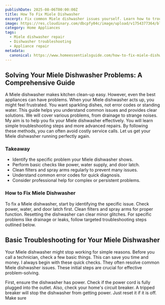```yaml
---
publishDate: 2025-08-06T00:00:00Z
title: How To Fix Miele Dishwasher
excerpt: Fix common Miele dishwasher issues yourself. Learn how to troubleshoot draining problems, leaks, and error codes effectively with our expert guide.
image: https://res.cloudinary.com/dbcpfy04c/image/upload/v1754377364/blog_image_1754377364_sdcfaa.webp
category: Home Appliances
tags:
  - Miele dishwasher repair
  - Dishwasher troubleshooting
  - Appliance repair
metadata:
  canonical: https://www.homeessentialsguide.com/how-to-fix-miele-dishwasher
---
```


## Solving Your Miele Dishwasher Problems: A Comprehensive Guide

A Miele dishwasher makes kitchen clean-up easy. However, even the best appliances can have problems. When your Miele dishwasher acts up, you might feel frustrated. You want sparkling dishes, not error codes or standing water. This guide helps you understand common issues and provides clear solutions. We will cover various problems, from drainage to strange noises. My aim is to help you fix your Miele dishwasher effectively. You will learn simple troubleshooting steps and more advanced repairs. By following these methods, you can often avoid costly service calls. Let us get your Miele dishwasher running perfectly again.

### Takeaway

*   Identify the specific problem your Miele dishwasher shows.
*   Perform basic checks like power, water supply, and door latch.
*   Clean filters and spray arms regularly to prevent many issues.
*   Understand common error codes for quick diagnosis.
*   Consider professional help for complex or persistent problems.

### How to Fix Miele Dishwasher

To fix a Miele dishwasher, start by identifying the specific issue. Check power, water, and door latch first. Clean filters and spray arms for proper function. Resetting the dishwasher can clear minor glitches. For specific problems like drainage or leaks, follow targeted troubleshooting steps outlined below.

## Basic Troubleshooting for Your Miele Dishwasher

Your Miele dishwasher might stop working for simple reasons. Before you call a technician, check a few basic things. This can save you time and money. I always begin with these quick checks. They often resolve common Miele dishwasher issues. These initial steps are crucial for effective problem-solving.

First, ensure the dishwasher has power. Check if the power cord is fully plugged into the outlet. Also, check your home's circuit breaker. A tripped breaker will stop the dishwasher from getting power. Just reset it if it is off. Make sure